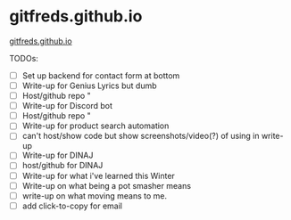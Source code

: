 # gitfreds.github.io

[gitfreds.github.io](https://gitfreds.github.io)


TODOs:
- [ ] Set up backend for contact form at bottom
- [ ] Write-up for Genius Lyrics but dumb
- [ ] Host/github repo "
- [ ] Write-up for Discord bot
- [ ] Host/github repo "
- [ ] Write-up for product search automation
- [ ] can't host/show code but show screenshots/video(?) of using in write-up
- [ ] Write-up for DINAJ
- [ ] host/github for DINAJ
- [ ] Write-up for what i've learned this Winter
- [ ] Write-up on what being a pot smasher means
- [ ] write-up on what moving means to me.
- [ ] add click-to-copy for email